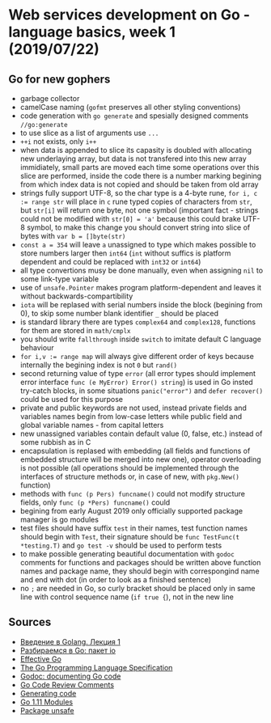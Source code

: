 # Web services development on Go - language basics, week 1 (2019/07/22)

## Go for new gophers
- garbage collector
- camelCase naming (`gofmt` preserves all other styling conventions)
- code generation with `go generate` and spesially designed comments `//go:generate`
- to use slice as a list of arguments use `...`
- `++i` not exists, only `i++`
- when data is appended to slice its capasity is doubled with allocating new underlaying array, but data is not transfered into this new array immidiately, small parts are moved each time some operations over this slice are performed, inside the code there is a number marking begining from which index data is not copied and should be taken from old array
- strings fully support UTF-8, so the char type is a 4-byte rune, `for i, c := range str` will place in `c` rune typed copies of characters from `str`, but `str[i]` will return one byte, not one symbol (important fact - strings could not be modified with `str[0] = 'a'` because this could brake UTF-8 symbol, to make this change you should convert string into slice of bytes with `var b = []byte(str)`
- `const a = 354` will leave `a` unassigned to type which makes possible to store numbers larger then `int64` (`int` without suffics is platform dependent and could be replaced with `int32` or `int64`)
- all type convertions musy be done manually, even when assigning `nil` to some link-type variable
- use of `unsafe.Pointer` makes program platform-dependent and leaves it without backwards-compartibility
- `iota` will be replased with serial numbers inside the block (begining from 0), to skip some number blank identifier `_` should be placed
- is standard library there are types `complex64` and `complex128`, functions for them are stored in `math/cmplx`
- you should write `fallthrough` inside `switch` to imitate default C language behaviour
- `for i,v := range map` will always give different order of keys because internally the begining index is not `0` but `rand()`
- second returning value of type `error` (all error types should implement error interface `func (e MyError) Error() string`) is used in Go insted try-catch blocks, in some situations `panic("error")` and `defer recover()` could be used for this purpose
- private and public keywords are not used, instead private fields and variables names begin from low-case letters while public field and global variable names - from capital letters
- new unassigned variables contain default value (0, false, etc.) instead of some rubbish as in C
- encapsulation is replased with embedding (all fields and functions of embedded structure will be merged into new one), operator overloading is not possible (all operations should be implemented through the interfaces of structure methods or, in case of new, with `pkg.New()` function)
- methods with `func (p Pers) funcname()` could not modify structure fields, only `func (p *Pers) funcname()` could
- begining from early August 2019 only officially supported package manager is go modules
- test files should have suffix `test` in their names, test function names should begin with `Test`, their signature should be `func TestFunc(t *testing.T)` and `go test -v` should be used to perform tests
- to make possible generating beautiful documentation with `godoc` comments for functions and packages should be written above function names and package name, they should begin with correspongind name and end with dot (in order to look as a finished sentence)
- no `;` are needed in Go, so curly bracket should be placed only in same line with control sequence name (`if true {`), not in the new line

## Sources
- [Введение в Golang. Лекция 1](golang-1.pdf)
- [Разбираемся в Go: пакет io ](https://habr.com/ru/post/306914/)
- [Effective Go](https://golang.org/doc/effective_go.html)
- [The Go Programming Language Specification](https://golang.org/ref/spec)
- [Godoc: documenting Go code](https://blog.golang.org/godoc-documenting-go-code)
- [Go Code Review Comments](https://github.com/golang/go/wiki/CodeReviewComments)
- [Generating code](https://blog.golang.org/generate)
- [Go 1.11 Modules](https://github.com/golang/go/wiki/modules)
- [Package unsafe](https://golang.org/pkg/unsafe/)
